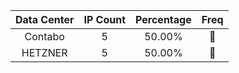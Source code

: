 | Data Center | IP Count | Percentage | Freq |
|:------------:|:--------:|:-----------:|:-----:|
| Contabo | 5 | 50.00% | 🔴 |
| HETZNER | 5 | 50.00% | 🔴 |